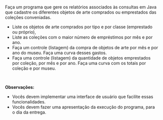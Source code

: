 Faça um programa que gere os relatórios associados às consultas em Java que cadastre os diferentes objetos de arte comprados ou emprestados das coleções conveniadas.
 - Liste os objetos de arte comprados por tipo e por classe (emprestado ou próprio), 
 - Liste as coleções com o maior número de empréstimos por mês e por ano. 
 - Faça um controle (listagem) da compra de objetos de arte por mês e por ano do museu. Faça uma curva desses gastos. 
 - Faça uma controle (listagem) da quantidade de objetos emprestados por coleção, por mês e por ano. Faça uma curva com os totais por coleção e por museu.
 
 <br/>
 
 **Observações:**
 
 - Vocês devem implementar uma interface de usuário que facilite essas funcionalidades.
 - Vocês devem fazer uma apresentação da execução do programa, para o dia da entrega.
